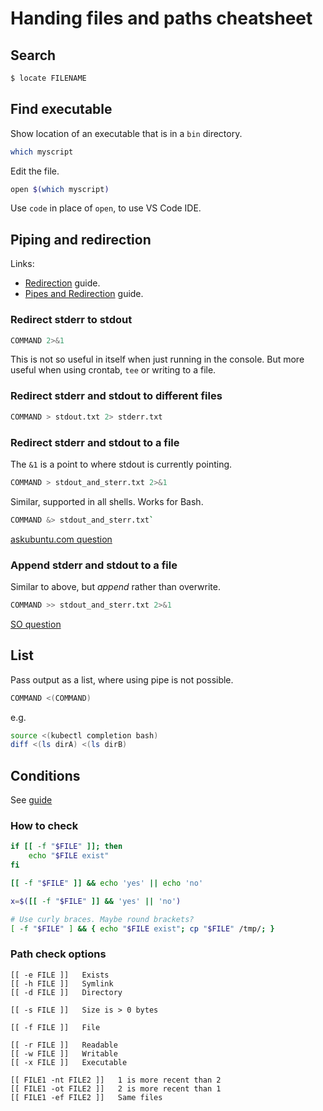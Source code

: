 # Handing files and paths cheatsheet


## Search

```sh
$ locate FILENAME
```

## Find executable

Show location of an executable that is in a `bin` directory.

```sh
which myscript
```

Edit the file.

```sh
open $(which myscript)
```

Use `code` in place of `open`, to use VS Code IDE.


## Piping and redirection

Links:

- [Redirection](https://github.com/MichaelCurrin/learn-to-code/blob/master/Shell/Bash/tutorials/redirection.md) guide.
- [Pipes and Redirection](https://github.com/MichaelCurrin/learn-to-code/blob/master/Shell/Bash/beginning_linux_programming/pipes_and_redirection.md) guide.

### Redirect stderr to stdout

```sh
COMMAND 2>&1
```

This is not so useful in itself when just running in the console. But more useful when using crontab, `tee` or writing to a file.


### Redirect stderr and stdout to different files

```sh
COMMAND > stdout.txt 2> stderr.txt
```

### Redirect stderr and stdout to a file

The `&1` is a point to where stdout is currently pointing.

```sh
COMMAND > stdout_and_sterr.txt 2>&1
```

Similar, supported in all shells. Works for Bash.

```sh
COMMAND &> stdout_and_sterr.txt`
```

[askubuntu.com question](https://askubuntu.com/questions/625224/how-to-redirect-stderr-to-a-file)

### Append stderr and stdout to  a file

Similar to above, but _append_ rather than overwrite.

```sh
COMMAND >> stdout_and_sterr.txt 2>&1
```

[SO question](https://stackoverflow.com/questions/876239/how-can-i-redirect-and-append-both-stdout-and-stderr-to-a-file-with-bash)


## List

Pass output as a list, where using pipe is not possible.

```sh
COMMAND <(COMMAND)
```

e.g.

```sh
source <(kubectl completion bash)
diff <(ls dirA) <(ls dirB)
```


## Conditions


See [guide](https://linuxize.com/post/bash-check-if-file-exists/)


### How to check

```sh
if [[ -f "$FILE" ]]; then
    echo "$FILE exist"
fi
```

```sh
[[ -f "$FILE" ]] && echo 'yes' || echo 'no'

x=$([[ -f "$FILE" ]] && 'yes' || 'no')

# Use curly braces. Maybe round brackets?
[ -f "$FILE" ] && { echo "$FILE exist"; cp "$FILE" /tmp/; }
```


### Path check options

```
[[ -e FILE ]] 	Exists
[[ -h FILE ]] 	Symlink
[[ -d FILE ]] 	Directory

[[ -s FILE ]] 	Size is > 0 bytes

[[ -f FILE ]] 	File

[[ -r FILE ]] 	Readable
[[ -w FILE ]] 	Writable
[[ -x FILE ]] 	Executable

[[ FILE1 -nt FILE2 ]] 	1 is more recent than 2
[[ FILE1 -ot FILE2 ]] 	2 is more recent than 1
[[ FILE1 -ef FILE2 ]] 	Same files
```
<!--stackedit_data:
eyJoaXN0b3J5IjpbNTUzMjAwMzVdfQ==
-->
